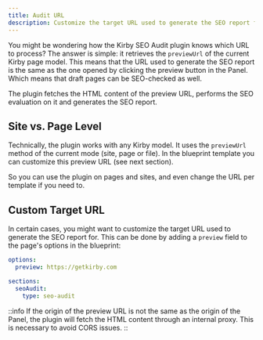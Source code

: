 ```yaml
---
title: Audit URL
description: Customize the target URL used to generate the SEO report for.
---
```


You might be wondering how the Kirby SEO Audit plugin knows which URL to process? The answer is simple: it retrieves the `previewUrl` of the current Kirby page model. This means that the URL used to generate the SEO report is the same as the one opened by clicking the preview button in the Panel. Which means that draft pages can be SEO-checked as well.

The plugin fetches the HTML content of the preview URL, performs the SEO evaluation on it and generates the SEO report.

## Site vs. Page Level

Technically, the plugin works with any Kirby model. It uses the `previewUrl` method of the current mode (site, page or file). In the blueprint template you can customize this preview URL (see next section).

So you can use the plugin on pages and sites, and even change the URL per template if you need to.

## Custom Target URL

In certain cases, you might want to customize the target URL used to generate the SEO report for. This can be done by adding a `preview` field to the page's options in the blueprint:

```yaml [pages/default.yml]
options:
  preview: https://getkirby.com

sections:
  seoAudit:
    type: seo-audit
```

::info
If the origin of the preview URL is not the same as the origin of the Panel, the plugin will fetch the HTML content through an internal proxy. This is necessary to avoid CORS issues.
::
